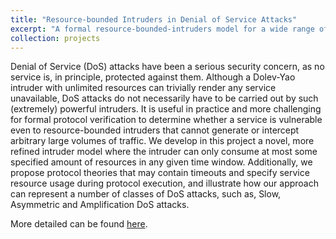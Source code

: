 ```yaml
---
title: "Resource-bounded Intruders in Denial of Service Attacks"
excerpt: "A formal resource-bounded-intruders model for a wide range of denial of service attacks"
collection: projects
---
```


Denial of Service (DoS) attacks have been a serious security concern, as no service is, in principle, protected against them. Although a Dolev-Yao intruder with unlimited resources can trivially render any service unavailable, DoS attacks do not necessarily have to be carried out by such (extremely) powerful intruders. It is useful in practice and more challenging for formal protocol verification to determine whether a service is vulnerable even to resource-bounded intruders that cannot generate or intercept arbitrary large volumes of traffic. We develop in this project a novel, more refined intruder model where the intruder can only consume at most some specified amount of resources in any given time window. Additionally, we propose protocol theories that may contain timeouts and specify service resource usage during protocol execution, and illustrate how our approach can represent a number of classes of DoS attacks, such as, Slow, Asymmetric and Amplification DoS attacks.

More detailed can be found [here](#).